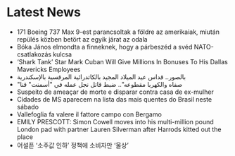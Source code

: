 # Latest News
-  171 Boeing 737 Max 9-est parancsoltak a földre az amerikaiak, miután repülés közben betört az egyik járat az odala
-  Bóka János elmondta a finneknek, hogy a párbeszéd a svéd NATO-csatlakozás kulcsa
-  ‘Shark Tank’ Star Mark Cuban Will Give Millions In Bonuses To His Dallas Mavericks Employees
-  بالصور.. قداس عيد الميلاد المجيد بالكاتدرائية المرقسية بالإسكندرية
-  "صفاه والكهربا مقطوعه".. ضبط قاتل نجل عمله في "أسمنت" قنا
-  Suspeito de ameaçar de morte e disparar contra casa de ex-mulher
-  Cidades de MS aparecem na lista das mais quentes do Brasil neste sábado
-  Vallefoglia fa valere il fattore campo con Bergamo
-  EMILY PRESCOTT: Simon Cowell moves into his multi-million pound London pad with partner Lauren Silverman after Harrods kitted out the place
-  어설픈 ‘소주값 인하’ 정책에 소비자만 ‘울상’

